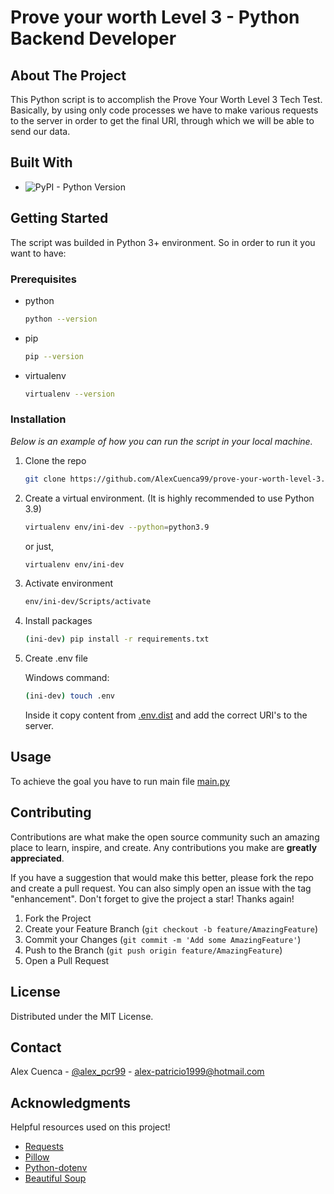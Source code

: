 <!-- ABOUT THE PROJECT -->
# Prove your worth Level 3 - Python Backend Developer

## About The Project

This Python script is to accomplish the Prove Your Worth Level 3 Tech Test. Basically, by using only code processes we have to make various requests to the server in order to get the final URI, through which we will be able to send our data.

## Built With

* ![PyPI - Python Version](https://img.shields.io/pypi/pyversions/3)

<!-- GETTING STARTED -->
## Getting Started

The script was builded in Python 3+ environment. So in order to run it you want to have:

### Prerequisites

* python

  ```sh
  python --version
  ```

* pip

    ``` sh
    pip --version
    ```

* virtualenv

    ``` sh
    virtualenv --version
    ```

### Installation

_Below is an example of how you can run the script in your local machine._

1. Clone the repo

   ```sh
   git clone https://github.com/AlexCuenca99/prove-your-worth-level-3.git
   ```

2. Create a virtual environment. (It is highly recommended to use Python 3.9)

    ```sh
    virtualenv env/ini-dev --python=python3.9
    ```

    or just,

    ```sh
    virtualenv env/ini-dev
    ```

3. Activate environment

    ```sh
    env/ini-dev/Scripts/activate
    ```

4. Install packages

   ```sh
   (ini-dev) pip install -r requirements.txt
   ```

5. Create .env file

    Windows command:

   ```sh
   (ini-dev) touch .env 
   ```

   Inside it copy content from [.env.dist](https://github.com/AlexCuenca99/prove-your-worth-level-3/blob/aabec5e60193a5f6c2d2dacaad9cbaa8439afcb8/.env.dist) and add the correct URI's to the server.

<!-- USAGE EXAMPLES -->
## Usage

To achieve the goal you have to run main file [main.py](https://github.com/AlexCuenca99/prove-your-worth-level-3/blob/4cb3e2c9d3bca88a9d3de19dddda57b8472c9f81/main.py)

<!-- CONTRIBUTING -->
## Contributing

Contributions are what make the open source community such an amazing place to learn, inspire, and create. Any contributions you make are **greatly appreciated**.

If you have a suggestion that would make this better, please fork the repo and create a pull request. You can also simply open an issue with the tag "enhancement".
Don't forget to give the project a star! Thanks again!

1. Fork the Project
2. Create your Feature Branch (`git checkout -b feature/AmazingFeature`)
3. Commit your Changes (`git commit -m 'Add some AmazingFeature'`)
4. Push to the Branch (`git push origin feature/AmazingFeature`)
5. Open a Pull Request

<!-- LICENSE -->
## License

Distributed under the MIT License.

<!-- CONTACT -->
## Contact

Alex Cuenca - [@alex_pcr99](https://twitter.com/alex_pcr99) - <alex-patricio1999@hotmail.com>

<!-- ACKNOWLEDGMENTS -->
## Acknowledgments

Helpful resources used on this project!

* [Requests](https://requests.readthedocs.io/en/latest/)
* [Pillow](https://pillow.readthedocs.io/en/stable/)
* [Python-dotenv](https://github.com/theskumar/python-dotenv)
* [Beautiful Soup](https://www.crummy.com/software/BeautifulSoup/bs4/doc/)
